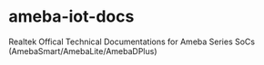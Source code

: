 # ameba-iot-docs
Realtek Offical Technical Documentations for Ameba Series SoCs  (AmebaSmart/AmebaLite/AmebaDPlus)
